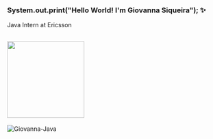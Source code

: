 ### System.out.print("Hello World! I'm Giovanna Siqueira"); ✨

<div>
  <p>Java Intern at Ericsson</p>
</div>

  ##

<div>
  <img height="180em" src="https://github-readme-stats.vercel.app/api?username=giihsiq&theme=midnight-purple&show_icons=true"/>
  </div>

<div style="display: inline_block"><br>
  <img align="center" alt="Giovanna-Java" src="https://skillicons.dev/icons?i=java,spring,js,py,docker,postgres">
</div>

  ##
